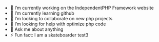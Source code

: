 - 🔭 I’m currently working on the IndependentPHP Framework website
- 🌱 I’m currently learning github
- 👯 I’m looking to collaborate on new php projects
- 🤔 I’m looking for help with optimize php code
- 💬 Ask me about anything
- ⚡ Fun fact: I am a skateboarder
test3



